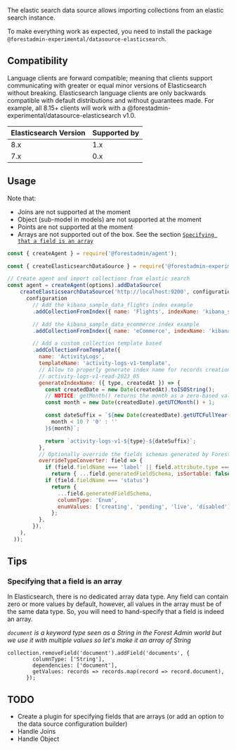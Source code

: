 The elastic search data source allows importing collections from an elastic search instance.

To make everything work as expected, you need to install the package `@forestadmin-experimental/datasource-elasticsearch`.

## Compatibility

Language clients are forward compatible; meaning that clients support
communicating with greater or equal minor versions of Elasticsearch without
breaking. Elasticsearch language clients are only backwards
compatible with default distributions and without guarantees made.
For example, all 8.15+ clients will work with a @forestadmin-experimental/datasource-elasticsearch v1.0.

| Elasticsearch Version | Supported by |
| --------------------- | ------------ |
| 8.x                   | 1.x          |
| 7.x                   | 0.x         |


## Usage

Note that:

- Joins are not supported at the moment
- Object (sub-model in models) are not supported at the moment
- Points are not supported at the moment
- Arrays are not supported out of the box. See the section [`Specifying that a field is an array`](#Tips)

```javascript
const { createAgent } = require('@forestadmin/agent');

const { createElasticsearchDataSource } = require('@forestadmin-experimental/datasource-elasticsearch');

// Create agent and import collections from elastic search
const agent = createAgent(options).addDataSource(
    createElasticsearchDataSource('http://localhost:9200', configuration =>
      configuration
        // Add the kibana_sample_data_flights index example
        .addCollectionFromIndex({ name: 'Flights', indexName: 'kibana_sample_data_flights' })

        // Add the kibana_sample_data_ecommerce index example
        .addCollectionFromIndex({ name: 'eCommerce', indexName: 'kibana_sample_data_ecommerce' })

        // Add a custom collection template based
        .addCollectionFromTemplate({
          name: 'ActivityLogs',
          templateName: 'activity-logs-v1-template',
          // Allow to properly generate index name for records creation based on custom logic
          // activity-logs-v1-read-2023_05
          generateIndexName: ({ type, createdAt }) => {
            const createdDate = new Date(createdAt).toISOString();
            // NOTICE: getMonth() returns the month as a zero-based value
            const month = new Date(createdDate).getUTCMonth() + 1;

            const dateSuffix = `${new Date(createdDate).getUTCFullYear()}_${
              month < 10 ? '0' : ''
            }${month}`;

            return `activity-logs-v1-${type}-${dateSuffix}`;
          },
          // Optionally override the fields schemas generated by Forest
          overrideTypeConverter: field => {
            if (field.fieldName === 'label' || field.attribute.type === 'text')
              return { ...field.generatedFieldSchema, isSortable: false };
            if (field.fieldName === 'status')
              return {
                ...field.generatedFieldSchema,
                columnType: 'Enum',
                enumValues: ['creating', 'pending', 'live', 'disabled'],
              };
          },
        }),
    ),
  ));
```

## Tips

### Specifying that a field is an array

In Elasticsearch, there is no dedicated array data type. Any field can contain zero or more values by default, however, all values in the array must be of the same data type.
So, you will need to hand-specify that a field is indeed an array.

_`document` is a keyword type seen as a String in the Forest Admin world but we use it with multiple values so let's make it an array of String_

```
collection.removeField('document').addField('documents', {
        columnType: ['String'],
        dependencies: ['document'],
        getValues: records => records.map(record => record.document),
      });
```

## TODO

- Create a plugin for specifying fields that are arrays (or add an option to the data source configuration builder)
- Handle Joins
- Handle Object

